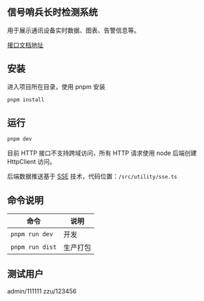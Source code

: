 ## 信号哨兵长时检测系统

用于展示通讯设备实时数据、图表、告警信息等。

[接口文档地址](http://58.48.76.202:18800/doc.html#/home)

## 安装

进入项目所在目录，使用 pnpm 安装

```bash
pnpm install
```

## 运行

```bash
pnpm dev
```

目前 HTTP 接口不支持跨域访问，所有 HTTP 请求使用 node 后端创建 HttpClient 访问。

后端数据推送基于 [SSE](https://developer.mozilla.org/zh-CN/docs/Web/API/EventSource) 技术，代码位置：`/src/utility/sse.ts`

## 命令说明

| 命令            | 说明     |
| --------------- | -------- |
| `pnpm run dev`  | 开发     |
| `pnpm run dist` | 生产打包 |

## 测试用户

admin/111111
zzu/123456
